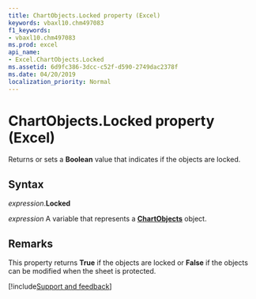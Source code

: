 ```yaml
---
title: ChartObjects.Locked property (Excel)
keywords: vbaxl10.chm497083
f1_keywords:
- vbaxl10.chm497083
ms.prod: excel
api_name:
- Excel.ChartObjects.Locked
ms.assetid: 6d9fc386-3dcc-c52f-d590-2749dac2378f
ms.date: 04/20/2019
localization_priority: Normal
---
```



# ChartObjects.Locked property (Excel)

Returns or sets a  **Boolean** value that indicates if the objects are locked.


## Syntax

_expression_.**Locked**

_expression_ A variable that represents a **[ChartObjects](Excel.ChartObjects.md)** object.


## Remarks

This property returns  **True** if the objects are locked or **False** if the objects can be modified when the sheet is protected.

[!include[Support and feedback](~/includes/feedback-boilerplate.md)]
